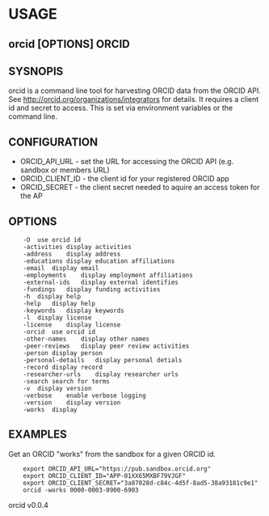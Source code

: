 
# USAGE

## orcid [OPTIONS] ORCID

## SYSNOPIS

orcid is a command line tool for harvesting ORCID data from the ORCID API.
See http://orcid.org/organizations/integrators for details. It requires
a client id and secret to access. This is set via environment variables
or the command line.

## CONFIGURATION

+ ORCID_API_URL - set the URL for accessing the ORCID API (e.g. sandbox or members URL)
+ ORCID_CLIENT_ID - the client id for your registered ORCID app
+ ORCID_SECRET - the client secret needed to aquire an access token for the AP


## OPTIONS

```
	-O	use orcid id
	-activities	display activities
	-address	display address
	-educations	display education affiliations
	-email	display email
	-employments	display employment affiliations
	-external-ids	display external identifies
	-fundings	display funding activities
	-h	display help
	-help	display help
	-keywords	display keywords
	-l	display license
	-license	display license
	-orcid	use orcid id
	-other-names	display other names
	-peer-reviews	display peer review activities
	-person	display person
	-personal-details	display personal detials
	-record	display record
	-researcher-urls	display researcher urls
	-search	search for terms
	-v	display version
	-verbose	enable verbose logging
	-version	display version
	-works	display 
```


## EXAMPLES

Get an ORCID "works" from the sandbox for a given ORCID id.

```
    export ORCID_API_URL="https://pub.sandbox.orcid.org"
    export ORCID_CLIENT_ID="APP-01XX65MXBF79VJGF"
    export ORCID_CLIENT_SECRET="3a87028d-c84c-4d5f-8ad5-38a93181c9e1"
    orcid -works 0000-0003-0900-6903
```


orcid v0.0.4

